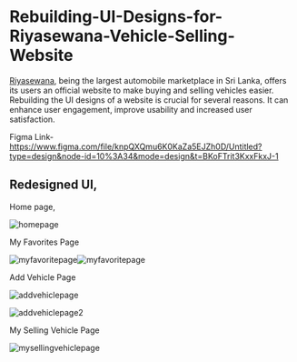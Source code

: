 # Rebuilding-UI-Designs-for-Riyasewana-Vehicle-Selling-Website
<a href="https://riyasewana.com/">Riyasewana</a>, being the largest automobile marketplace in Sri Lanka, offers its users an official website to make buying and selling vehicles easier. Rebuilding the UI designs of a website is crucial for several reasons. It can enhance user engagement, improve usability and increased user satisfaction.

Figma Link- https://www.figma.com/file/knpQXQmu6K0KaZa5EJZh0D/Untitled?type=design&node-id=10%3A34&mode=design&t=BKoFTrit3KxxFkxJ-1

<h2>Redesigned UI,</h2>
<p>Home page,</p>

![homepage](https://github.com/Jayyy00/Rebuilding-UI-Designs-for-Riyasewana-Vehicle-Selling-Website/assets/99647114/7d0a1d02-50dc-43cf-b129-18b6cf00986b)

<p>My Favorites Page</p>

![myfavoritepage](https://github.com/Jayyy00/Rebuilding-UI-Designs-for-Riyasewana-Vehicle-Selling-Website/assets/99647114/3cad1a62-fc29-4759-b264-c2255811b2f7)![myfavoritepage](https://github.com/Jayyy00/Rebuilding-UI-Designs-for-Riyasewana-Vehicle-Selling-Website/assets/99647114/3cad1a62-fc29-4759-b264-c2255811b2f7)

<p>Add Vehicle Page</p>

![addvehiclepage](https://github.com/Jayyy00/Rebuilding-UI-Designs-for-Riyasewana-Vehicle-Selling-Website/assets/99647114/18c49ed7-6bee-4011-8a3b-9921a1846627)



![addvehiclepage2](https://github.com/Jayyy00/Rebuilding-UI-Designs-for-Riyasewana-Vehicle-Selling-Website/assets/99647114/e9d12fd7-fd86-472b-bf87-5356d40efc99)

<p>My Selling Vehicle Page</p>

![mysellingvehiclepage](https://github.com/Jayyy00/Rebuilding-UI-Designs-for-Riyasewana-Vehicle-Selling-Website/assets/99647114/0ede3b72-eed7-49dd-8860-9eab6a0714d4)
